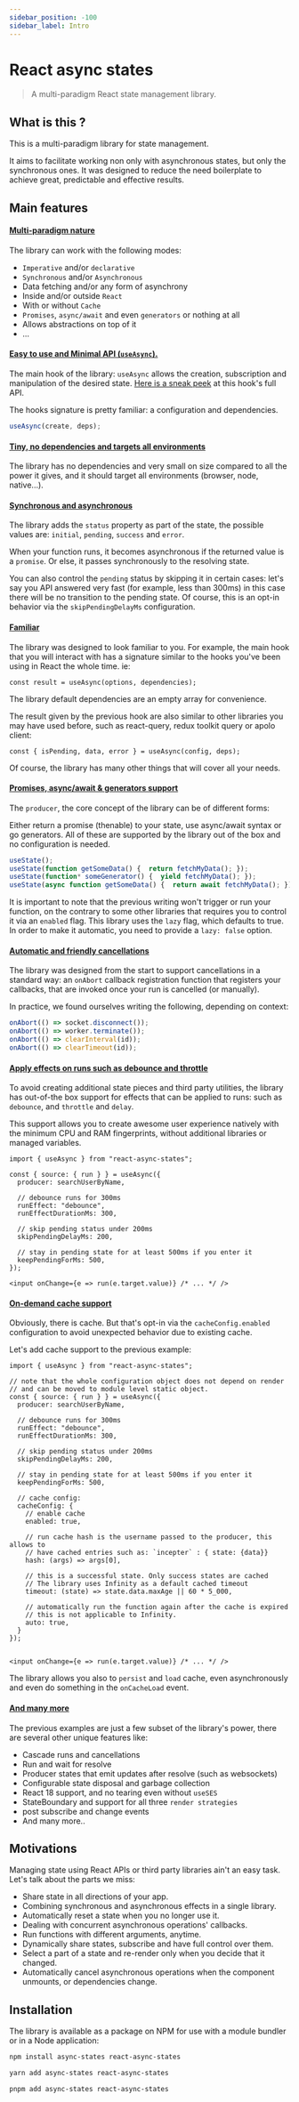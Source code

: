 ```yaml
---
sidebar_position: -100
sidebar_label: Intro
---
```

# React async states
> A multi-paradigm React state management library.

## What is this ?
This is a multi-paradigm library for state management.

It aims to facilitate working non only with asynchronous states, but only the
synchronous ones. It was designed to reduce the need boilerplate to achieve
great, predictable and effective results.

## Main features

#### <ins>Multi-paradigm nature</ins>
The library can work with the following modes:

- `Imperative` and/or `declarative`
- `Synchronous` and/or `Asynchronous`
- Data fetching and/or any form of asynchrony
- Inside and/or outside `React`
- With or without `Cache`
- `Promises`, `async/await` and even `generators` or nothing at all
- Allows abstractions on top of it
- ...

#### <ins>Easy to use and Minimal API (`useAsync`).</ins>
The main hook of the library: `useAsync` allows the creation,
subscription and manipulation of the desired state.
[Here is a sneak peek](/docs/api/the-whole-api#useasyncstate)
at this hook's full API.

The hooks signature is pretty familiar: a configuration and dependencies.

```typescript
useAsync(create, deps);
```

#### <ins>Tiny, no dependencies and targets all environments</ins>
The library has no dependencies and very small on size compared to all the power
it gives, and it should target all environments (browser, node, native...).

#### <ins>Synchronous and asynchronous</ins>
The library adds the `status` property as part of the state, the possible values
are: `initial`, `pending`, `success` and `error`.

When your function runs, it becomes asynchronous if the returned value is a
`promise`. Or else, it passes synchronously to the resolving state.

You can also control the `pending` status by skipping it in certain cases: let's
say you API answered very fast (for example, less than 300ms) in this case
there will be no transition to the pending state. Of course, this is an opt-in
behavior via the `skipPendingDelayMs` configuration.

#### <ins>Familiar</ins>
The library was designed to look familiar to you. For example, the main hook
that you will interact with has a signature similar to the hooks you've been
using in React the whole time. ie:

```tsx
const result = useAsync(options, dependencies);
```

The library default dependencies are an empty array for convenience.

The result given by the previous hook are also similar to other libraries you
may have used before, such as react-query, redux toolkit query or apolo client:

```tsx
const { isPending, data, error } = useAsync(config, deps);
```

Of course, the library has many other things that will cover all your needs.

#### <ins>Promises, async/await & generators support</ins>
The `producer`, the core concept of the library can be of different forms:

Either return a promise (thenable) to your state, use async/await syntax or go
generators. All of these are supported by the library out of the box and
no configuration is needed.

```typescript
useState();
useState(function getSomeData() {  return fetchMyData(); });
useState(function* someGenerator() {  yield fetchMyData(); });
useState(async function getSomeData() {  return await fetchMyData(); });
```

It is important to note that the previous writing won't trigger or run your
function, on the contrary to some other libraries that requires you to control
it via an `enabled` flag. This library uses the `lazy` flag, which defaults to
true. In order to make it automatic, you need to provide a `lazy: false` option.


#### <ins>Automatic and friendly cancellations</ins>
The library was designed from the start to support cancellations in a standard
way: an `onAbort` callback registration function that registers your callbacks,
that are invoked once your run is cancelled (or manually).

In practice, we found ourselves writing the following, depending on context:
```typescript
onAbort(() => socket.disconnect());
onAbort(() => worker.terminate());
onAbort(() => clearInterval(id));
onAbort(() => clearTimeout(id));
```

#### <ins>Apply effects on runs such as debounce and throttle</ins>
To avoid creating additional state pieces and third party utilities,
the library has out-of-the box support for effects that can be applied to runs:
such as `debounce`, and `throttle` and `delay`.

This support allows you to create awesome user experience natively with the
minimum CPU and RAM fingerprints, without additional libraries or managed
variables.

```tsx
import { useAsync } from "react-async-states";

const { source: { run } } = useAsync({
  producer: searchUserByName,
  
  // debounce runs for 300ms
  runEffect: "debounce",
  runEffectDurationMs: 300,
  
  // skip pending status under 200ms
  skipPendingDelayMs: 200,
  
  // stay in pending state for at least 500ms if you enter it
  keepPendingForMs: 500,
});

<input onChange={e => run(e.target.value)} /* ... */ />
```

#### <ins>On-demand cache support</ins>
Obviously, there is cache. But that's opt-in via the `cacheConfig.enabled`
configuration to avoid unexpected behavior due to existing cache.

Let's add cache support to the previous example:

```tsx
import { useAsync } from "react-async-states";

// note that the whole configuration object does not depend on render
// and can be moved to module level static object.
const { source: { run } } = useAsync({
  producer: searchUserByName,
  
  // debounce runs for 300ms
  runEffect: "debounce",
  runEffectDurationMs: 300,
  
  // skip pending status under 200ms
  skipPendingDelayMs: 200,
  
  // stay in pending state for at least 500ms if you enter it
  keepPendingForMs: 500,
  
  // cache config:
  cacheConfig: {
    // enable cache
    enabled: true,
    
    // run cache hash is the username passed to the producer, this allows to
    // have cached entries such as: `incepter` : { state: {data}}
    hash: (args) => args[0],
    
    // this is a successful state. Only success states are cached
    // The library uses Infinity as a default cached timeout
    timeout: (state) => state.data.maxAge || 60 * 5_000,
    
    // automatically run the function again after the cache is expired
    // this is not applicable to Infinity.
    auto: true,
  }
});


<input onChange={e => run(e.target.value)} /* ... */ />
```

The library allows you also to `persist` and `load` cache, even asynchronously
and even do something in the `onCacheLoad` event.

#### <ins>And many more</ins>

The previous examples are just a few subset of the library's power, there are
several other unique features like:

- Cascade runs and cancellations
- Run and wait for resolve
- Producer states that emit updates after resolve (such as websockets)
- Configurable state disposal and garbage collection
- React 18 support, and no tearing even without `useSES`
- StateBoundary and support for all three `render strategies`
- post subscribe and change events
- And many more..

## Motivations
Managing state using React APIs or third party libraries ain't an easy task.
Let's talk about the parts we miss:

- Share state in all directions of your app.
- Combining synchronous and asynchronous effects in a single library.
- Automatically reset a state when you no longer use it.
- Dealing with concurrent asynchronous operations' callbacks.
- Run functions with different arguments, anytime.
- Dynamically share states, subscribe and have full control over them.
- Select a part of a state and re-render only when you decide that it changed.
- Automatically cancel asynchronous operations when the component unmounts, 
  or dependencies change.

## Installation

The library is available as a package on NPM for use with a module bundler or 
in a Node application:

```bash title="NPM"
npm install async-states react-async-states
```

```bash title="YARN"
yarn add async-states react-async-states
```

```bash title="PNPM"
pnpm add async-states react-async-states
```
